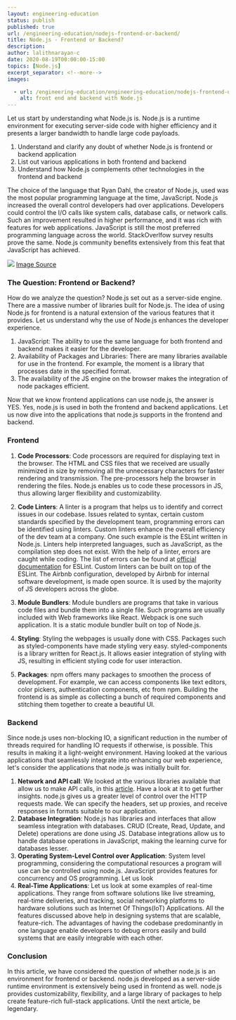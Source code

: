 ```yaml
---
layout: engineering-education
status: publish
published: true
url: /engineering-education/nodejs-frontend-or-backend/
title: Node.js - Frontend or Backend?
description:
author: lalithnarayan-c
date: 2020-08-19T00:00:00-15:00
topics: [Node.js]
excerpt_separator: <!--more-->
images:

  - url: /engineering-education/engineering-education/nodejs-frontend-or-backend/hero.jpg
    alt: front end and backend with Node.js
---
```

Let us start by understanding what Node.js is. Node.js is a runtime environment for executing server-side code with higher efficiency and it presents a larger bandwidth to handle large code payloads.
<!--more-->

1. Understand and clarify any doubt of whether Node.js is frontend or backend application
2. List out various applications in both frontend and backend
3. Understand how Node.js complements other technologies in the frontend and backend

The choice of the language that Ryan Dahl, the creator of Node.js, used was the most popular programming language at the time, JavaScript.
Node.js increased the overall control developers had over applications. Developers could control the I/O calls like system calls, database calls, or network calls. Such an improvement resulted in higher performance, and it was rich with features for web applications. JavaScript is still the most preferred programming language across the world. StackOverlfow survey results prove the same. Node.js community benefits extensively from this feat that JavaScript has achieved.

![](/engineering-education/engineering-education/nodejs-frontend-or-backend/stackoverflowresults.jpg)
[Image Source](https://insights.stackoverflow.com/survey/2020)

<!-- Frontend -->
### The Question: Frontend or Backend?

How do we analyze the question? Node.js set out as a server-side engine. There are a massive number of libraries built for Node.js.
The idea of using Node.js for frontend is a natural extension of the various features that it provides. Let us understand why the use of Node.js enhances the developer experience.

1. JavaScript: The ability to use the same language for both frontend and backend makes it easier for the developer.
2. Availability of Packages and Libraries: There are many libraries available for use in the frontend. For example, the moment is a library that processes date in the specified format.
3. The availability of the JS engine on the browser makes the integration of node packages efficient.

Now that we know frontend applications can use node.js, the answer is YES. Yes, node.js is used in both the frontend and backend applications. Let us now dive into the applications that node.js supports in the frontend and backend.

### Frontend


1. **Code Processors**: Code processors are required for displaying text in the browser. The HTML and CSS files that we received are usually minimized in size by removing all the unnecessary characters for faster rendering and transmission. The pre-processors help the browser in rendering the files. Node.js enables us to code these processors in JS, thus allowing larger flexibility and customizability.

2. **Code Linters**: A linter is a program that helps us to identify and correct issues in our codebase. Issues related to syntax, certain custom standards specified by the development team, programming errors can be identified using linters. Custom linters enhance the overall efficiency of the dev team at a company. One such example is the ESLint written in Node.js. Linters help interpreted languages, such as JavaScript, as the compilation step does not exist. With the help of a linter, errors are caught while coding. The list of errors can be found at [official documentation](https://eslint.org/docs/rules/) for ESLint. Custom linters can be built on top of the ESLint. The Airbnb configuration, developed by Airbnb for internal software development, is made open source. It is used by the majority of JS developers across the globe.


3. **Module Bundlers**: Module bundlers are programs that take in various code files and bundle them into a single file. Such programs are usually included with Web frameworks like React. Webpack is one such application. It is a static module bundler built on top of Node.js.

4. **Styling**: Styling the webpages is usually done with CSS. Packages such as styled-components have made styling very easy. styled-components is a library written for React.js. It allows easier integration of styling with JS, resulting in efficient styling code for user interaction.

5. **Packages**: npm offers many packages to smoothen the process of development. For example, we can access components like text editors, color pickers, authentication components, etc from npm. Building the frontend is as simple as collecting a bunch of required components and stitching them together to create a beautiful UI.


<!-- Backend -->

### Backend

Since node.js uses non-blocking IO, a significant reduction in the number of threads required for handling IO requests if otherwise, is possible. This results in making it a light-weight environment. Having looked at the various applications that seamlessly integrate into enhancing our web experience, let's consider the applications that node.js was initially built for.

1. **Network and API call**: We looked at the various libraries available that allow us to make API calls, in this [article](htgtps://www.section.io/engineering-education/http-requests-nodejs/). Have a look at it to get further insights. node.js gives us a greater level of control over the HTTP requests made. We can specify the headers, set up proxies, and receive responses in formats suitable to our application.   
2. **Database Integration**: Node.js has libraries and interfaces that allow seamless integration with databases. CRUD (Create, Read, Update, and Delete) operations are done using JS. Database integrations allow us to handle database operations in JavaScript, making the learning curve for databases lesser.   
3. **Operating System-Level Control over Application**: System level programming, considering the computational resources a program will use can be controlled using node.js. JavaScript provides features for concurrency and OS programming.  Let us look
4. **Real-Time Applications**: Let us look at some examples of real-time applications. They range from software solutions like live streaming, real-time deliveries, and tracking, social networking platforms to hardware solutions such as Internet Of Things(IoT) Applications. All the features discussed above help in designing systems that are scalable, feature-rich. The advantages of having the codebase predominantly in one language enable developers to debug errors easily and build systems that are easily integrable with each other.

### Conclusion
In this article, we have considered the question of whether node.js is an environment for frontend or backend. node.js developed as a server-side runtime environment is extensively being used in frontend as well. node.js provides customizability, flexibility, and a large library of packages to help create feature-rich full-stack applications. Until the next article, be legendary.
